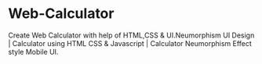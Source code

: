 # Web-Calculator
Create Web Calculator with help of HTML,CSS &amp; UI.Neumorphism UI Design | Calculator using HTML CSS &amp; Javascript | Calculator Neumorphism Effect style Mobile UI.
